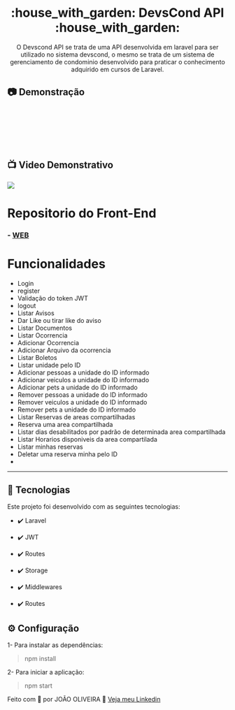 <h1 align="center">:house_with_garden: DevsCond API :house_with_garden:</h1>

<p align="center">O Devscond API se trata de uma API desenvolvida em laravel para ser utilizado no sistema devscond, o mesmo se trata de um sistema de gerenciamento de condominio desenvolvido para praticar o conhecimento adquirido em cursos de Laravel.</p>

## :camera: Demonstração

<div align="center" >
  <img src=""><br/><br/>
  <img src=""><br/><br/>
  <img src=""><br/><br/>
  <img src=""><br/><br/>
</div><br/>

## :tv: Video Demonstrativo

<a href="">
  <img src="https://img.shields.io/badge/Assista_o_video_demonstrativo_do_sistema-FF0000?style=for-the-badge&logo=youtube&logoColor=white"/>
</a>

# Repositorio do Front-End

### - [WEB](https://github.com/joao-oliveira-dev-php/devcond_front)

# Funcionalidades

 - Login
 - register
 - Validação do token JWT
 - logout
 - Listar Avisos
 - Dar Like ou tirar like do aviso
 - Listar Documentos
 - Listar Ocorrencia
 - Adicionar Ocorrencia
 - Adicionar Arquivo da ocorrencia
 - Listar Boletos
 - Listar unidade pelo ID
 - Adicionar pessoas a unidade do ID informado
 - Adicionar veiculos a unidade do ID informado
 - Adicionar pets a unidade do ID informado
 - Remover pessoas a unidade do ID informado
 - Remover veiculos a unidade do ID informado
 - Remover pets a unidade do ID informado
 - Listar Reservas de areas compartilhadas
 - Reserva uma area compartilhada
 - Listar dias desabilitados por padrão de determinada area compartilhada
 - Listar Horarios disponiveis da area compartilada
 - Listar minhas reservas
 - Deletar uma reserva minha pelo ID
 - 
---


## 🚀 Tecnologias

Este projeto foi desenvolvido com as seguintes tecnologias:


- ✔️ Laravel

- ✔️ JWT

- ✔️ Routes

- ✔️ Storage

- ✔️ Middlewares

- ✔️ Routes


## ⚙ Configuração

1- Para instalar as dependências:
> npm install

2- Para iniciar a aplicação:
> npm start



Feito com 💜 por JOÃO OLIVEIRA 👋 [Veja meu Linkedin](https://www.linkedin.com/in/joao-php/)
<br>

